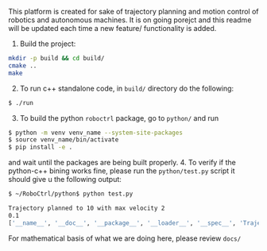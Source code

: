 
This platform is created for sake of trajectory planning and motion control of robotics and autonomous machines. It is on going porejct and this readme will be 
updated each time a new feature/ functionality is added.



1. Build the project:
```bash
mkdir -p build && cd build/
cmake ..
make
```

2. To run c++ standalone code, in `build/` directory do the following:
```bash
$ ./run
```

3. To build the python `roboctrl` package, go to `python/` and run
```bash
$ python -m venv venv_name --system-site-packages
$ source venv_name/bin/activate
$ pip install -e . 

```  
and wait until the packages are being built properly.
4. To verify if the python-c++ bining works fine, please run the `python/test.py` script it should give u the following output:
```bash
$ ~/RoboCtrl/python$ python test.py 

Trajectory planned to 10 with max velocity 2
0.1
['__name__', '__doc__', '__package__', '__loader__', '__spec__', 'TrajectoryState', 'LinearStepPlanner', 'TrapezoidalPlanner', 'TrapezoidalPlannerND', '__file__']

```
For mathematical basis of what we are doing here, please review `docs/`
